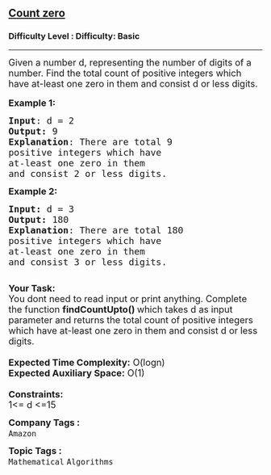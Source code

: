 <h2><a href="https://www.geeksforgeeks.org/problems/count-zero3710/1?page=12&difficulty=Basic&status=unsolved,attempted&sortBy=accuracy">Count zero</a></h2><h3>Difficulty Level : Difficulty: Basic</h3><hr><div class="problems_problem_content__Xm_eO"><p><span style="font-size:18px">Given a number d, representing the number of digits of a number. Find the total count of positive integers which have at-least one zero in them and consist d or less digits.</span><br>
<br>
<span style="font-size:18px"><strong>Example 1:</strong></span></p>

<pre><span style="font-size:18px"><strong>Input</strong>: d = 2
<strong>Output:</strong>&nbsp;9&nbsp;
<strong>Explanation</strong>: There are total 9 
positive integers which have 
at-least one zero in them 
and consist 2 or less digits.
</span></pre>

<p><span style="font-size:18px"><strong>Example 2:</strong></span></p>

<pre><span style="font-size:18px"><strong>Input: </strong>d = 3
<strong>Output:&nbsp;</strong>180
<strong>Explanation</strong>: There are total 180
positive integers which have
at-least one zero in them
and consist 3 or less digits.
</span></pre>

<p><br>
<span style="font-size:18px"><strong>Your Task:&nbsp;&nbsp;</strong><br>
You dont need to read input or print anything. Complete the function <strong>findCountUpto()&nbsp;</strong>which takes d&nbsp;as input parameter and returns&nbsp;the total count of positive integers which have at-least one zero in them and consist d or less digits.<br>
<br>
<strong>Expected Time Complexity:</strong> O(logn)<br>
<strong>Expected Auxiliary Space:</strong> O(1)<br>
<br>
<strong>Constraints:</strong><br>
1&lt;= d&nbsp;&lt;=15</span></p>
</div><p><span style=font-size:18px><strong>Company Tags : </strong><br><code>Amazon</code>&nbsp;<br><p><span style=font-size:18px><strong>Topic Tags : </strong><br><code>Mathematical</code>&nbsp;<code>Algorithms</code>&nbsp;